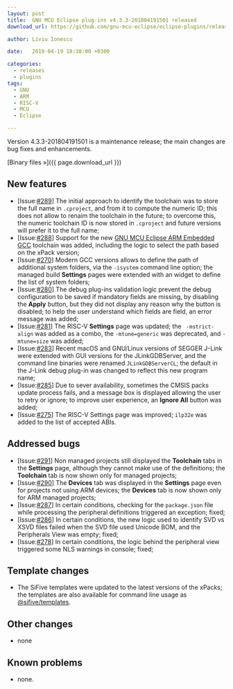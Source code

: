 ```yaml
---
layout: post
title:  GNU MCU Eclipse plug-ins v4.3.3-201804191501 released
download_url: https://github.com/gnu-mcu-eclipse/eclipse-plugins/releases/

author: Liviu Ionescu

date:   2018-04-19 18:38:00 +0300

categories:
  - releases
  - plugins
tags:
  - GNU
  - ARM
  - RISC-V
  - MCU
  - Eclipse

---
```


Version 4.3.3-201804191501 is a maintenance release; the main changes are bug fixes and enhancements.

[Binary files »]({{ page.download_url }})


## New features

* [Issue:[#289](https://github.com/gnu-mcu-eclipse/eclipse-plugins/issues/289)] The initial approach to identify the toolchain was to store the full name in `.cproject`, and from it to compute the numeric ID; this does not allow to renaim the toolchain in the future; to overcome this, the numeric toolchain ID is now stored in `.cproject` and future versions will prefer it to the full name;
* [Issue:[#288](https://github.com/gnu-mcu-eclipse/eclipse-plugins/issues/288)] Support for the new [GNU MCU Eclipse ARM Embedded GCC](https://github.com/gnu-mcu-eclipse/arm-none-eabi-gcc) toolchain was added, including the logic to select the path based on the xPack version;
* [Issue:[#270](https://github.com/gnu-mcu-eclipse/eclipse-plugins/issues/270)] Modern GCC versions allows to define the path of additional system folders, via the `-isystem` command line option; the managed build **Settings** pages were extended with an widget to define the list of system folders;
* [Issue:[#280](https://github.com/gnu-mcu-eclipse/eclipse-plugins/issues/280)] The debug plug-ins validation logic prevent the debug configuration to be saved if mandatory fields are missing, by disabling the **Apply** button, but they did not display any reason why the button is disabled; to help the user understand which fields are field, an error message was added;
* [Issue:[#281](https://github.com/gnu-mcu-eclipse/eclipse-plugins/issues/281)] The RISC-V **Settings** page was updated; the ` -mstrict-align` was added as a combo, the `-mtune=generic` was deprecated, and `-mtune=size` was added;
* [Issue:[#283](https://github.com/gnu-mcu-eclipse/eclipse-plugins/issues/283)] Recent macOS and GNU/Linux versions of SEGGER J-Link were extended with GUI versions for the JLinkGDBServer, and the command line binaries were renamed `JLinkGDBServerCL`; the default in the J-Link debug plug-in was changed to reflect this new program name;
* [Issue:[#285](https://github.com/gnu-mcu-eclipse/eclipse-plugins/issues/285)] Due to sever availability, sometimes the CMSIS packs update process fails, and a message box is displayed allowing the user to retry or ignore; to improve user experience, an **Ignore All** button was added;
* [Issue:[#275](https://github.com/gnu-mcu-eclipse/eclipse-plugins/issues/275)] The RISC-V Settings page was improved; `ilp32e`  was added to the list of accepted ABIs.

## Addressed bugs

* [Issue:[#291](https://github.com/gnu-mcu-eclipse/eclipse-plugins/issues/291)] Non managed projects still displayed the **Toolchain** tabs in the **Settings** page, although they cannot make use of the definitions; the **Toolchain** tab is now shown only for managed projects;
* [Issue:[#290](https://github.com/gnu-mcu-eclipse/eclipse-plugins/issues/290)] The **Devices** tab was displayed in the **Settings** page even for projects not using ARM devices; the **Devices** tab is now shown only for ARM managed projects;
* [Issue:[#287](https://github.com/gnu-mcu-eclipse/eclipse-plugins/issues/287)] In certain conditions, checking for the `package.json` file while processing the peripheral definitions triggered an exception; fixed;
* [Issue:[#286](https://github.com/gnu-mcu-eclipse/eclipse-plugins/issues/286)] In certain conditions, the new logic used to identify SVD vs XSVD files failed when the SVD file used Unicode BOM, and the Peripherals View was empty; fixed;
* [Issue:[#278](https://github.com/gnu-mcu-eclipse/eclipse-plugins/issues/278)] In certain conditions, the logic behind the peripheral view triggered some NLS warnings in console; fixed;

## Template changes

* The SiFive templates were updated to the latest versions of the xPacks; the templates are also available for command line usage as [@sifive/templates](https://www.npmjs.com/package/@sifive/templates).

## Other changes

* none

## Known problems

* none.

